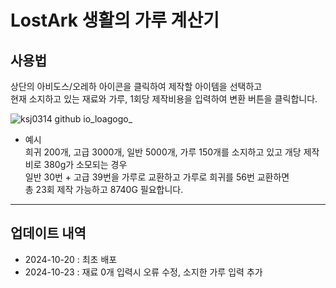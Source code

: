 # LostArk 생활의 가루 계산기

## 사용법

상단의 아비도스/오레하 아이콘을 클릭하여 제작할 아이템을 선택하고<br/>
현재 소지하고 있는 재료와 가루, 1회당 제작비용을 입력하여 변환 버튼을 클릭합니다.

![ksj0314 github io_loagogo_](https://github.com/user-attachments/assets/4f4143c9-4d44-4468-8d9b-f41441171cba)

* 예시<br/>
희귀 200개, 고급 3000개, 일반 5000개, 가루 150개를 소지하고 있고 개당 제작비로 380g가 소모되는 경우<br/>
일반 30번 + 고급 39번을 가루로 교환하고 가루로 희귀를 56번 교환하면<br/>
총 23회 제작 가능하고 8740G 필요합니다.

***

## 업데이트 내역
* 2024-10-20 : 최초 배포
* 2024-10-23 : 재료 0개 입력시 오류 수정, 소지한 가루 입력 추가
